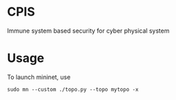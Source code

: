 # CPIS
Immune system based security for cyber physical system

# Usage
To launch mininet, use
```
sudo mn --custom ./topo.py --topo mytopo -x
```

